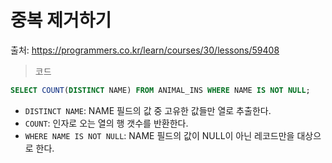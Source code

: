 # 중복 제거하기

출처: https://programmers.co.kr/learn/courses/30/lessons/59408    





> 코드

```SQL
SELECT COUNT(DISTINCT NAME) FROM ANIMAL_INS WHERE NAME IS NOT NULL;
```



* `DISTINCT NAME`: NAME 필드의 값 중 고유한 값들만 열로 추출한다.
* `COUNT`: 인자로 오는 열의 행 갯수를 반환한다.
* `WHERE NAME IS NOT NULL`: NAME 필드의 값이 NULL이 아닌 레코드만을 대상으로 한다.



